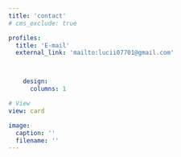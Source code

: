 ```yaml
---
title: 'contact'
# cms_exclude: true

profiles:
  title: 'E-mail'
  external_link: 'mailto:lucii07701@gmail.com'



    design:
      columns: 1

# View
view: card

image:
  caption: ''
  filename: ''
---
```

